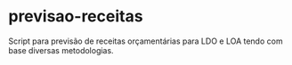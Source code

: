 # previsao-receitas
Script para previsão de receitas orçamentárias para LDO e LOA tendo com base diversas metodologias.

